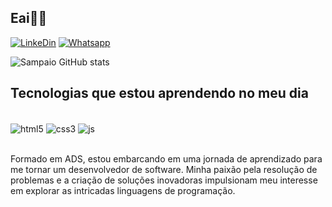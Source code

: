 
## Eai💪🏾

[![LinkeDin](https://img.shields.io/badge/LinkedIn-0077B5?style=for-the-badge&logo=linkedin&logoColor=white
)](https://www.linkedin.com/in/yuri-sampaio-b103781b4?utm_source=share&utm_campaign=share_via&utm_content=profile&utm_medium=ios_app)
[![Whatsapp](https://img.shields.io/badge/WhatsApp-25D366?style=for-the-badge&logo=whatsapp&logoColor=white
)](https://wa.me/13991289175)

![Sampaio GitHub stats](https://github-readme-stats.vercel.app/api?username=sampaiobgk&show_icons=true&theme=onedark)

## Tecnologias que estou aprendendo no meu dia

<div style="display: incline_block"><br/>
<img align="center" alt="html5" src="https://img.shields.io/badge/HTML5-E34F26?style=for-the-badge&logo=hmtl5&logoColor=white" />
<img align="center" alt="css3" src="https://img.shields.io/badge/CSS3-1572B6?style=for-the-badge&logo=css3&logoColor=white" />
<img align="center" alt="js" src="https://img.shields.io/badge/JavaScript-F7DF1E?style=for-the-badge&logo=javascript&logoColor=black" />
</div><br/>

Formado em ADS, estou embarcando em uma jornada de aprendizado para me tornar um  desenvolvedor de software. Minha paixão pela resolução de problemas e a criação de soluções inovadoras impulsionam meu interesse em explorar as intricadas linguagens de programação.






